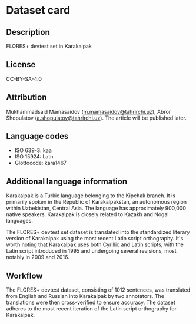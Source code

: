# Dataset card

## Description

FLORES+ devtest set in Karakalpak

## License

CC-BY-SA-4.0

## Attribution

Mukhammadsaid Mamasaidov (m.mamasaidov@tahrirchi.uz), Abror Shopulatov (a.shopulatov@tahrirchi.uz). The article will be published later.

## Language codes

* ISO 639-3: kaa
* ISO 15924: Latn
* Glottocode: kara1467

## Additional language information

Karakalpak is a Turkic language belonging to the Kipchak branch. It is primarily spoken in the Republic of Karakalpakstan, an autonomous region within Uzbekistan, Central Asia. The language has approximately 900,000 native speakers. Karakalpak is closely related to Kazakh and Nogai languages.

The FLORES+ devtest set dataset is translated into the standardized literary version of Karakalpak using the most recent Latin script orthography. It's worth noting that Karakalpak uses both Cyrillic and Latin scripts, with the Latin script introduced in 1995 and undergoing several revisions, most notably in 2009 and 2016.


## Workflow

The FLORES+ devtest dataset, consisting of 1012 sentences, was translated from English and Russian into Karakalpak by two annotators. The translations were then cross-verified to ensure accuracy. The dataset adheres to the most recent iteration of the Latin script orthography for Karakalpak.
